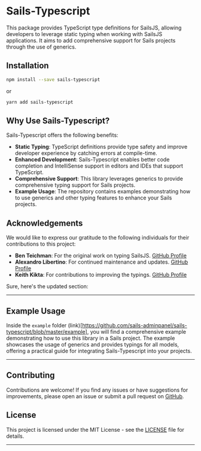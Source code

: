 # Sails-Typescript

This package provides TypeScript type definitions for SailsJS, allowing developers to leverage static typing when working with SailsJS applications. It aims to add comprehensive support for Sails projects through the use of generics.

## Installation

```bash
npm install --save sails-typescript
```

or

```bash
yarn add sails-typescript
```

## Why Use Sails-Typescript?

Sails-Typescript offers the following benefits:

- **Static Typing**: TypeScript definitions provide type safety and improve developer experience by catching errors at compile-time.
- **Enhanced Development**: Sails-Typescript enables better code completion and IntelliSense support in editors and IDEs that support TypeScript.
- **Comprehensive Support**: This library leverages generics to provide comprehensive typing support for Sails projects.
- **Example Usage**: The repository contains examples demonstrating how to use generics and other typing features to enhance your Sails projects.

## Acknowledgements

We would like to express our gratitude to the following individuals for their contributions to this project:

- **Ben Teichman**: For the original work on typing SailsJS. [GitHub Profile](https://github.com/effervescentia)
- **Alexandro Libertino**: For continued maintenance and updates. [GitHub Profile](https://github.com/arvitaly)
- **Keith Kikta**: For contributions to improving the typings. [GitHub Profile](https://github.com/newbish)

Sure, here's the updated section:

---

## Example Usage

Inside the `example` folder (link)[https://github.com/sails-adminpanel/sails-typescript/blob/master/example], you will find a comprehensive example demonstrating how to use this library in a Sails project. The example showcases the usage of generics and provides typings for all models, offering a practical guide for integrating Sails-Typescript into your projects.

---

## Contributing

Contributions are welcome! If you find any issues or have suggestions for improvements, please open an issue or submit a pull request on [GitHub](https://github.com/arvitaly/sails-typescript).

## License

This project is licensed under the MIT License - see the [LICENSE](LICENSE) file for details.

---